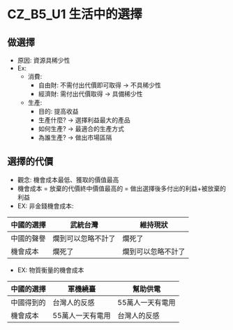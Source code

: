 # CZ_B5_U1 生活中的選擇
## 做選擇
- 原因: 資源具稀少性
- Ex:
  - 消費:
    - 自由財: 不需付出代價即可取得 -> 不具稀少性
    - 經濟財: 需付出代價取得 -> 具備稀少性
  - 生產: 
    - 目的: 提高收益
    - 生產什麼? -> 選擇利益最大的產品
    - 如何生產? -> 最適合的生產方式
    - 為誰生產? -> 做出市場區隔
## 選擇的代價
- 觀念: 機會成本最低、獲取的價值最高
- 機會成本 = 放棄的代價終中價值最高的 = 做出選擇後多付出的利益+被放棄的利益
- EX: 非金錢機會成本:

|中國的選擇|武統台灣|維持現狀|
|----|-------|--------|
|中國的聲譽|爛到可以忽略不計了|爛死了|
|機會成本|爛死了|爛到可以忽略不計了|

- EX: 物質衡量的機會成本

|中國的選擇|軍機繞臺|幫助供電|
|----|-------|--------|
|中國得到的|台灣人的反感|55萬人一天有電用|
|機會成本|55萬人一天有電用|台灣人的反感|